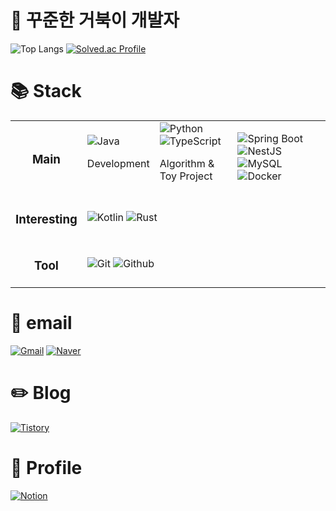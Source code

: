 # 🐢 꾸준한 거북이 개발자

![Top Langs](https://github-readme-stats.vercel.app/api/top-langs/?username=rogi-rogi&layout=compact&theme=tokyonight)
[![Solved.ac Profile](http://mazassumnida.wtf/api/v2/generate_badge?boj=polygon)](https://solved.ac/polygon/)

# 📚 Stack
<div>
  <table>
    <tr>
        <td align=center>
          <h3>Main</h3>
        </td>
        <td>
          <img src="https://img.shields.io/badge/Java-007396.svg?&style=for-the-badge&logo=openjdk&logoColor=white" alt="Java">
          <p>Development</p>
        </td>
        <td>
          <img src="https://img.shields.io/badge/Python-3776AB.svg?&style=for-the-badge&logo=python&logoColor=white" alt="Python">
          <img src="https://img.shields.io/badge/typescript-3178C6?&style=for-the-badge&logo=Typescript&logoColor=white" alt="TypeScript">
          <p>Algorithm & Toy Project</p>
        </td>
        <td>
          <img src="https://img.shields.io/badge/Spring%20Boot-6DB33F.svg?&style=for-the-badge&logo=springboot&logoColor=white" alt="Spring Boot">
          <img src="https://img.shields.io/badge/NestJS-E0234E.svg?&style=for-the-badge&logo=nestjs&logoColor=white" alt="NestJS">
          <img src="https://img.shields.io/badge/MySQL-4479A1.svg?&style=for-the-badge&logo=mysql&logoColor=white" alt="MySQL">
          <img src="https://img.shields.io/badge/Docker-2496ED.svg?&style=for-the-badge&logo=docker&logoColor=white" alt="Docker">
        </td>
    </tr>
    <tr>
      <td align=center>
        <h3>Interesting</h3>
      </td>
      <td colspan='3'>
        <img src="https://img.shields.io/badge/Kotlin-7F52FF.svg?&style=for-the-badge&logo=kotlin&logoColor=white" alt="Kotlin">
        <img src="https://img.shields.io/badge/Rust-000000.svg?&style=for-the-badge&logo=rust&logoColor=white" alt="Rust">
      </td>
    </tr>
    <tr>
      <td align=center>
        <h3>Tool</h3>
      </td>
      <td colspan='3'>
        <img src="https://img.shields.io/badge/Git-F05032.svg?&style=for-the-badge&logo=git&logoColor=white" alt="Git">
        <img src="https://img.shields.io/badge/Github-181717.svg?&style=for-the-badge&logo=github&logoColor=white" alt="Github">
      </td>
    </tr>
  </table>
</div>

# 📧 email

[![Gmail](https://img.shields.io/badge/Gmail-d14836?style=for-the-badge&logo=Gmail&logoColor=white)](mailto:yrkim6883@gmail.com)
[![Naver](https://img.shields.io/badge/Naver-03C75A?style=for-the-badge&logo=Naver&logoColor=white)](mailto:yrkim6839@naver.com)

# ✏️ Blog

[![Tistory](https://img.shields.io/badge/Tistory-000000.svg?&style=for-the-badge&logo=tistory&logoColor=white)](https://kyr-db.tistory.com/)

# 📜 Profile

[![Notion](https://img.shields.io/badge/Notion-000000.svg?&style=for-the-badge&logo=notion&logoColor=white)](https://held-sparrow-180.notion.site/Young-Rok-3c5780b41711457b83a643eefd8240de)

